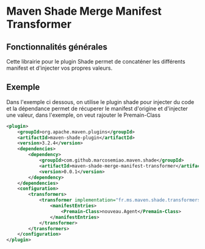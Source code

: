 # Maven Shade Merge Manifest Transformer

## Fonctionnalités générales
Cette librairie pour le plugin Shade permet de concaténer les différents manifest et d'injecter vos propres valeurs.

## Exemple
Dans l'exemple ci dessous, on utilise le plugin shade pour injecter du code et 
la dépendance permet de récuperer le manifest d'origine et d'injecter une valeur, dans l'exemple, on veut rajouter le Premain-Class

````xml
<plugin>
	<groupId>org.apache.maven.plugins</groupId>
	<artifactId>maven-shade-plugin</artifactId>
	<version>3.2.4</version>
	<dependencies>
		<dependency>
			<groupId>com.github.marcosemiao.maven.shade</groupId>
			<artifactId>maven-shade-merge-manifest-transformer</artifactId>
			<version>0.0.1</version>
		</dependency>
	</dependencies>
	<configuration>
		<transformers>
			<transformer implementation="fr.ms.maven.shade.transformers.MergeManifestResourceTransformer">
				<manifestEntries>
					<Premain-Class>nouveau.Agent</Premain-Class>
				</manifestEntries>
			</transformer>
		</transformers>
	</configuration>
</plugin>
````